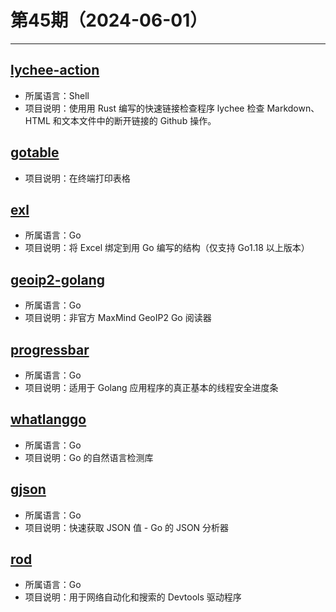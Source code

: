 # 第45期（2024-06-01）

---
## [lychee-action](https://github.com/lycheeverse/lychee-action)
- 所属语言：Shell
- 项目说明：使用用 Rust 编写的快速链接检查程序 lychee 检查 Markdown、HTML 和文本文件中的断开链接的 Github 操作。

## [gotable](https://github.com/liushuochen/gotable)
- 项目说明：在终端打印表格

## [exl](https://github.com/go-the-way/exl)
- 所属语言：Go
- 项目说明：将 Excel 绑定到用 Go 编写的结构（仅支持 Go1.18 以上版本）

## [geoip2-golang](https://github.com/oschwald/geoip2-golang)
- 所属语言：Go
- 项目说明：非官方 MaxMind GeoIP2 Go 阅读器

## [progressbar](https://github.com/schollz/progressbar)
- 所属语言：Go
- 项目说明：适用于 Golang 应用程序的真正基本的线程安全进度条

## [whatlanggo](https://github.com/abadojack/whatlanggo)
- 所属语言：Go
- 项目说明：Go 的自然语言检测库

## [gjson](https://github.com/tidwall/gjson)
- 所属语言：Go
- 项目说明：快速获取 JSON 值 - Go 的 JSON 分析器

## [rod](https://github.com/go-rod/rod)
- 所属语言：Go
- 项目说明：用于网络自动化和搜索的 Devtools 驱动程序
